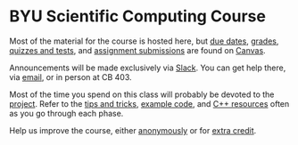 ---
---

# BYU Scientific Computing Course

Most of the material for the course is hosted here, but [due dates](https://byu.instructure.com/calendar), [grades](https://byu.instructure.com/courses/21221/gradebook), [quizzes and tests](https://byu.instructure.com/courses/21221/quizzes), and [assignment submissions](https://byu.instructure.com/courses/21221/assignments) are found on [Canvas](https://byu.instructure.com/courses/21221).

Announcements will be made exclusively via [Slack](https://byu-sci-comp.slack.com). You can get help there, via [email](mailto:scicompcourse@byu.edu), or in person at CB 403.

Most of the time you spend on this class will probably be devoted to the [project](project/overview.md). Refer to the [tips and tricks](project/overview.md#appendix-a-tips-and-tricks), [example code](https://github.com/BYUHPC/sci-comp-course-example-cxx), and [C++ resources](resources.md#c) often as you go through each phase.

Help us improve the course, either [anonymously](assignments/feedback.md) or for [extra credit](assignments/extra-credit.md).
